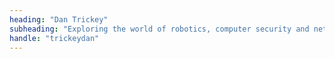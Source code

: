 ```yaml
---
heading: "Dan Trickey"
subheading: "Exploring the world of robotics, computer security and networks."
handle: "trickeydan"
---
```

